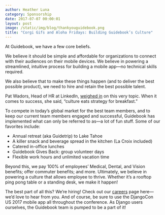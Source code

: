 ```yaml
---
author: Heather Luna
category: Sponsorship
date: 2017-07-07 00:00:01
layout: post
image: /static/img/blog/thankyouguidebook.png
title: "Corgi Gifs and Aloha Fridays: Building Guidebook’s Culture"
---
```


At Guidebook, we have a few core beliefs.

We believe it should be simple and affordable for organizations to
connect with their audiences on their mobile devices. We believe in
powering a streamlined, intuitive process for building a mobile app—no
technical skills required.

We also believe that to make these things happen
(and to deliver the best possible product), we need to hire and retain
the best possible talent.

Pat Wadors, Head of HR at LinkedIn, [weighed in](https://business.linkedin.com/talent-solutions/blog/company-culture/2016/linkedins-head-of-hr-shares-why-company-culture-should-be-your-top-priority) 
on this very topic. When it comes to success, she said, 
“culture eats strategy for breakfast.”

To compete in today’s global market for the best team members, and to
keep our current team members engaged and successful, Guidebook has
implemented what can only be referred to as—a lot of fun stuff.
Some of our favorites include:

- Annual retreat (aka Guidetrip) to Lake Tahoe
- A killer snack and beverage spread in the kitchen (La Croix included)
- Catered in-office lunches
- Guidebook Gives Back: group volunteer days
- Flexible work hours and unlimited vacation time

Beyond this, we pay 100% of employees’ Medical, Dental, and Vision
benefits; offer commuter benefits; and more. Ultimately, we believe
in powering a culture that allows employee to thrive.
Whether it’s a rooftop ping pong table or a standing desk, 
we make it happen!

The best part of all this? We’re hiring! Check out our 
[careers](https://guidebook.com/careers/) page
here—we’d love to hear from you. And of course, be sure to use the
DjangoCon US 2017 mobile app all throughout the conference.
As Django users ourselves, the Guidebook team is pumped to
be a part of it!
